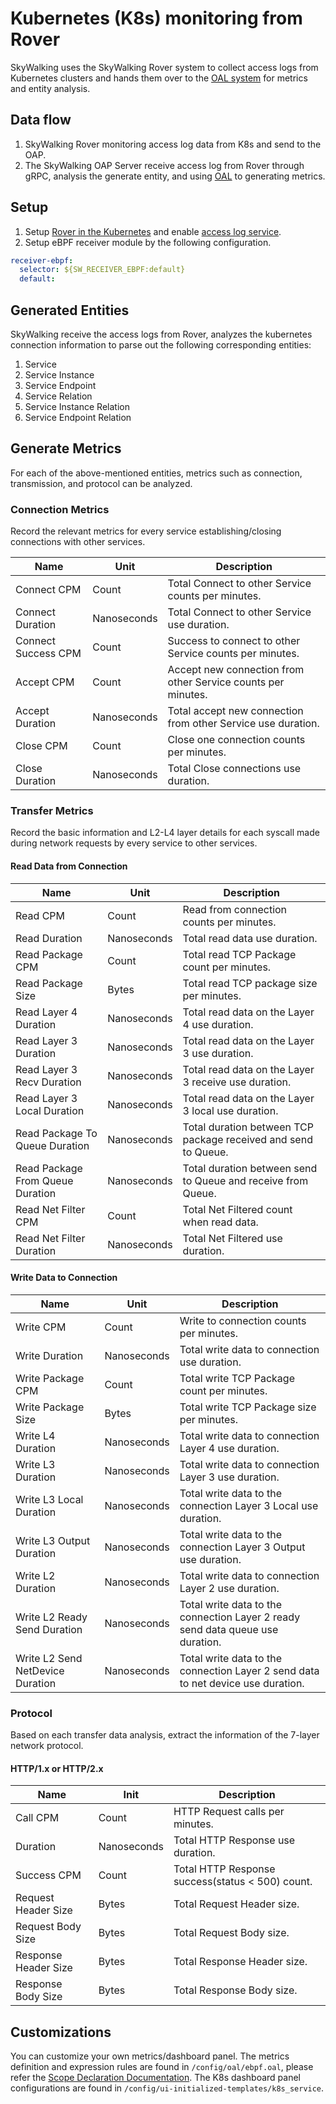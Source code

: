 # Kubernetes (K8s) monitoring from Rover

SkyWalking uses the SkyWalking Rover system to collect access logs from Kubernetes clusters and hands them over to the [OAL system](./../../concepts-and-designs/oal.md) for metrics and entity analysis.

## Data flow
1. SkyWalking Rover monitoring access log data from K8s and send to the OAP.
2. The SkyWalking OAP Server receive access log from Rover through gRPC, analysis the generate entity, and using [OAL](../../concepts-and-designs/oal.md) to generating metrics.

## Setup
1. Setup [Rover in the Kubernetes](https://skywalking.apache.org/docs/skywalking-rover/next/en/setup/deployment/kubernetes/readme/) and enable [access log service](https://skywalking.apache.org/docs/skywalking-rover/next/en/setup/configuration/traffic/).
2. Setup eBPF receiver module by the following configuration.
```yaml
receiver-ebpf:
  selector: ${SW_RECEIVER_EBPF:default}
  default:
```

## Generated Entities

SkyWalking receive the access logs from Rover, analyzes the kubernetes connection information to parse out the following corresponding entities:
1. Service
2. Service Instance
3. Service Endpoint
4. Service Relation
5. Service Instance Relation
6. Service Endpoint Relation

## Generate Metrics

For each of the above-mentioned entities, metrics such as connection, transmission, and protocol can be analyzed.

### Connection Metrics

Record the relevant metrics for every service establishing/closing connections with other services.

| Name                | Unit        | Description                                                  |
|---------------------|-------------|--------------------------------------------------------------|
| Connect CPM         | Count       | Total Connect to other Service counts per minutes.           |
| Connect Duration    | Nanoseconds | Total Connect to other Service use duration.                 | 
| Connect Success CPM | Count       | Success to connect to other Service counts per minutes.      |
| Accept CPM          | Count       | Accept new connection from other Service counts per minutes. | 
| Accept Duration     | Nanoseconds | Total accept new connection from other Service use duration. |
| Close CPM           | Count       | Close one connection counts per minutes.                     |
| Close Duration      | Nanoseconds | Total Close connections use duration.                        |

### Transfer Metrics

Record the basic information and L2-L4 layer details for each syscall made during network requests by every service to other services.

#### Read Data from Connection

| Name                             | Unit        | Description                                                    |
|----------------------------------|-------------|----------------------------------------------------------------|
| Read CPM                         | Count       | Read from connection counts per minutes.                       |
| Read Duration                    | Nanoseconds | Total read data use duration.                                  |
| Read Package CPM                 | Count       | Total read TCP Package count per minutes.                      |
| Read Package Size                | Bytes       | Total read TCP package size per minutes.                       |
| Read Layer 4 Duration            | Nanoseconds | Total read data on the Layer 4 use duration.                   |
| Read Layer 3 Duration            | Nanoseconds | Total read data on the Layer 3 use duration.                   |
| Read Layer 3 Recv Duration       | Nanoseconds | Total read data on the Layer 3 receive use duration.           |
| Read Layer 3 Local Duration      | Nanoseconds | Total read data on the Layer 3 local use duration.             |
| Read Package To Queue Duration   | Nanoseconds | Total duration between TCP package received and send to Queue. |
| Read Package From Queue Duration | Nanoseconds | Total duration between send to Queue and receive from Queue.   |
| Read Net Filter CPM              | Count       | Total Net Filtered count when read data.                       |
| Read Net Filter Duration         | Nanoseconds | Total Net Filtered use duration.                               |

#### Write Data to Connection

| Name                             | Unit        | Description                                                                      |
|----------------------------------|-------------|----------------------------------------------------------------------------------|
| Write CPM                        | Count       | Write to connection counts per minutes.                                          |
| Write Duration                   | Nanoseconds | Total write data to connection use duration.                                     |
| Write Package CPM                | Count       | Total write TCP Package count per minutes.                                       |
| Write Package Size               | Bytes       | Total write TCP Package size per minutes.                                        |
| Write L4 Duration                | Nanoseconds | Total write data to connection Layer 4 use duration.                             |
| Write L3 Duration                | Nanoseconds | Total write data to connection Layer 3 use duration.                             |
| Write L3 Local Duration          | Nanoseconds | Total write data to the connection Layer 3 Local use duration.                   |
| Write L3 Output Duration         | Nanoseconds | Total write data to the connection Layer 3 Output use duration.                  |
| Write L2 Duration                | Nanoseconds | Total write data to connection Layer 2 use duration.                             |
| Write L2 Ready Send Duration     | Nanoseconds | Total write data to the connection Layer 2 ready send data queue use duration.   |
| Write L2 Send NetDevice Duration | Nanoseconds | Total write data to the connection Layer 2 send data to net device use duration. |

### Protocol

Based on each transfer data analysis, extract the information of the 7-layer network protocol.

#### HTTP/1.x or HTTP/2.x

| Name                 | Init        | Description                                      |
|----------------------|-------------|--------------------------------------------------|
| Call CPM             | Count       | HTTP Request calls per minutes.                  |
| Duration             | Nanoseconds | Total HTTP Response use duration.                |
| Success CPM          | Count       | Total HTTP Response success(status < 500) count. |
| Request Header Size  | Bytes       | Total Request Header size.                       |
| Request Body Size    | Bytes       | Total Request Body size.                         |
| Response Header Size | Bytes       | Total Response Header size.                      |
| Response Body Size   | Bytes       | Total Response Body size.                        |

## Customizations
You can customize your own metrics/dashboard panel.
The metrics definition and expression rules are found in `/config/oal/ebpf.oal`, please refer the [Scope Declaration Documentation](../../concepts-and-designs/scope-definitions.md#scopes-with-k8s-prefix).
The K8s dashboard panel configurations are found in `/config/ui-initialized-templates/k8s_service`.
